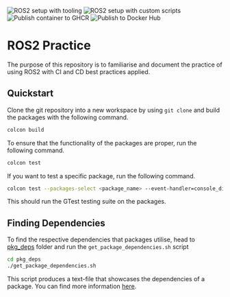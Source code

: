 ![ROS2 setup with tooling](https://github.com/Arief-AK/ROS2_Practice/actions/workflows/setup_ros_with_tooling.yml/badge.svg) ![ROS2 setup with custom scripts](https://github.com/Arief-AK/ROS2_Practice/actions/workflows/setup_ros_bare_metal.yml/badge.svg) ![Publish container to GHCR](https://github.com/Arief-AK/ROS2_Practice/actions/workflows/publish_docker_package.yml/badge.svg) ![Publish to Docker Hub](https://github.com/Arief-AK/ROS2_Practice/actions/workflows/publish_docker_image.yml/badge.svg)

# ROS2 Practice
The purpose of this repository is to familiarise and document the practice of using ROS2 with CI and CD best practices applied.

## Quickstart
Clone the git repository into a new workspace by using `git clone` and build the packages with the following command.
```bash
colcon build
```
To ensure that the functionality of the packages are proper, run the following command.
```bash
colcon test
```
If you want to test a specific package, run the following command.
```bash
colcon test --packages-select <package_name> --event-handler=console_direct+
```
This should run the GTest testing suite on the packages.

## Finding Dependencies
To find the respective dependencies that packages utilise, head to [pkg_deps](pkg_deps) folder and run the `get_package_dependencies.sh` script
```bash
cd pkg_deps
./get_package_dependencies.sh
```
This script produces a text-file that showcases the dependencies of a package. You can find more information [here](pkg_deps/Managing%20Dependencies.md).